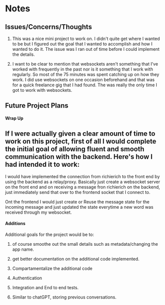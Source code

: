 # Notes

## Issues/Concerns/Thoughts

1. This was a nice mini project to work on. I didn't quite get where I wanted to be but I figured out the goal that I wanted to accomplish and how I wanted to do it. The issue was I ran out of time before I could implement the details.

2. I want to be clear to mention that websockets aren't something that I've worked with frequently in the past nor is it something that I work with regularly. So most of the 75 minutes was spent catching up on how they work. I did use websockets on one occasion beforehand and that was for a quick freelance gig that I had found. The was really the only time I got to work with websockets.

## Future Project Plans

#### Wrap Up

If I were actually given a clear amount of time to work on this project, first of all I would complete the initial goal of allowing fluent and smooth communication with the backend. Here's how I had intended it to work: 
---
I would have implemented the connection from richierich to the front end by using the backend as a relay/proxy. Basically just create a websocket server on the front end and on receiving a message fron richierich on the backend, just immediately send that over to the frontend socket that I connect to. 

Ont the frontend I would just create or Reuse the message state for the incoming message and just updated the state everytime a new word was received through my websocket.

#### Additions
Additional goals for the project would be to:

1. of course smoothe out the small details such as metadata/changing the app name.

2. get better documentation on the additional code implemented.

3. Compartamentalize the additional code

4. Authentication

5. Integration and End to end tests.

6. Similar to chatGPT, storing previous conversations. 






